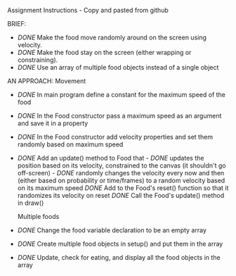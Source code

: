 Assignment Instructions - Copy and pasted from github

BRIEF:
- *DONE* Make the food move randomly around on the screen using velocity.
- *DONE* Make the food stay on the screen (either wrapping or constraining).
- *DONE* Use an array of multiple food objects instead of a single object

AN APPROACH:
  Movement
- *DONE* In main program define a constant for the maximum speed of the food
- *DONE* In the Food constructor pass a maximum speed as an argument and save it in a property
- *DONE* In the Food constructor add velocity properties and set them randomly based on maximum speed
- *DONE* Add an update() method to Food that
      - *DONE* updates the position based on its velocity, constrained to the canvas (it shouldn't go off-screen)
      - *DONE* randomly changes the velocity every now and then (either based on probability or time/frames) to a random velocity based on its maximum speed
*DONE* Add to the Food's reset() function so that it randomizes its velocity on reset
*DONE* Call the Food's update() method in draw()

  Multiple foods
- *DONE* Change the food variable declaration to be an empty array
- *DONE* Create multiple food objects in setup() and put them in the array
- *DONE* Update, check for eating, and display all the food objects in the array

